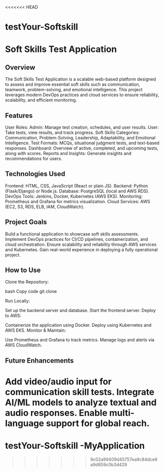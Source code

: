 <<<<<<< HEAD
# testYour-Softskill

# Soft Skills Test Application

## Overview
The Soft Skills Test Application is a scalable web-based platform designed to assess and improve essential soft skills such as communication, teamwork, problem-solving, and emotional intelligence. This project leverages modern DevOps practices and cloud services to ensure reliability, scalability, and efficient monitoring.

## Features

User Roles:
Admin: Manage test creation, schedules, and user results.
User: Take tests, view results, and track progress.
Soft Skills Categories: Communication, Problem-Solving, Leadership, Adaptability, and Emotional Intelligence.
Test Formats: MCQs, situational judgment tests, and text-based responses.
Dashboard: Overview of active, completed, and upcoming tests, along with scores.
Reports and Insights: Generate insights and recommendations for users.

## Technologies Used

Frontend: HTML, CSS, JavaScript (React or plain JS).
Backend: Python (Flask/Django) or Node.js.
Database: PostgreSQL (local and AWS RDS).
DevOps Tools: Jenkins, Docker, Kubernetes (AWS EKS).
Monitoring: Prometheus and Grafana for metrics visualization.
Cloud Services: AWS (EC2, S3, RDS, ELB, IAM, CloudWatch).

## Project Goals

Build a functional application to showcase soft skills assessments.
Implement DevOps practices for CI/CD pipelines, containerization, and cloud orchestration.
Ensure scalability and reliability through AWS services and Kubernetes.
Gain real-world experience in deploying a fully operational project.

## How to Use

Clone the Repository:

bash
Copy code
git clone 

Run Locally:

Set up the backend server and database.
Start the frontend server.
Deploy to AWS:

Containerize the application using Docker.
Deploy using Kubernetes and AWS EKS.
Monitor & Maintain:

Use Prometheus and Grafana to track metrics.
Manage logs and alerts via AWS CloudWatch.

## Future Enhancements

Add video/audio input for communication skill tests.
Integrate AI/ML models to analyze textual and audio responses.
Enable multi-language support for global reach.
=======
# testYour-Softskill -MyApplication
>>>>>>> 9c02a99409d45757ea9c84dce6a9d859c0b3d429
